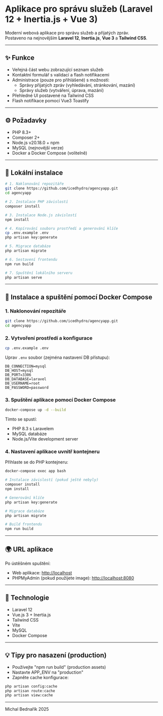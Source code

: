 # Aplikace pro správu služeb (Laravel 12 + Inertia.js + Vue 3)

Moderní webová aplikace pro správu služeb a přijatých zpráv.  
Postaveno na nejnovějším **Laravel 12**, **Inertia.js**, **Vue 3** a **Tailwind CSS**.

---

## ✨ Funkce

-   Veřejná část webu zobrazující seznam služeb
-   Kontaktní formulář s validací a flash notifikacemi
-   Administrace (pouze pro přihlášené) s možností:
    -   Správy přijatých zpráv (vyhledávání, stránkování, mazání)
    -   Správy služeb (vytváření, úprava, mazání)
-   Přehledné UI postavené na Tailwind CSS
-   Flash notifikace pomocí Vue3 Toastify

---

## ⚙️ Požadavky

-   PHP 8.3+
-   Composer 2+
-   Node.js v20.18.0 + npm
-   MySQL (nejnovější verze)
-   Docker a Docker Compose (volitelně)

---

## 🚀 Lokální instalace

```bash
# 1. Naklonování repozitáře
git clone https://github.com/icedhydro/agencyapp.git
cd agencyapp

# 2. Instalace PHP závislostí
composer install

# 3. Instalace Node.js závislostí
npm install

# 4. Kopírování souboru prostředí a generování klíče
cp .env.example .env
php artisan key:generate

# 5. Migrace databáze
php artisan migrate

# 6. Sestavení frontendu
npm run build

# 7. Spuštění lokálního serveru
php artisan serve
```

---

## 🐳 Instalace a spuštění pomocí Docker Compose

### 1. Naklonování repozitáře

```bash
git clone https://github.com/icedhydro/agencyapp.git
cd agencyapp
```

### 2. Vytvoření prostředí a konfigurace

```bash
cp .env.example .env
```

Uprav `.env` soubor (zejména nastavení DB přístupu):

```
DB_CONNECTION=mysql
DB_HOST=mysql
DB_PORT=3306
DB_DATABASE=laravel
DB_USERNAME=root
DB_PASSWORD=password
```

### 3. Spuštění aplikace pomocí Docker Compose

```bash
docker-compose up -d --build
```

Tímto se spustí:

-   PHP 8.3 s Laravelem
-   MySQL databáze
-   Node.js/Vite development server

### 4. Nastavení aplikace uvnitř kontejneru

Přihlaste se do PHP kontejneru:

```bash
docker-compose exec app bash

# Instalace závislostí (pokud ještě nebyly)
composer install
npm install

# Generování klíče
php artisan key:generate

# Migrace databáze
php artisan migrate

# Build frontendu
npm run build
```

---

## 🌍 URL aplikace

Po ústěšném spuštění:

-   Web aplikace: [http://localhost](http://localhost)
-   PHPMyAdmin (pokud použijete image): [http://localhost:8080](http://localhost:8080)

---

## 🚀 Technologie

-   Laravel 12
-   Vue.js 3 + Inertia.js
-   Tailwind CSS
-   Vite
-   MySQL
-   Docker Compose

---

## 💡 Tipy pro nasazení (production)

-   Používejte "npm run build" (production assets)
-   Nastavte APP_ENV na "production"
-   Zapněte cache konfigurace:

```bash
php artisan config:cache
php artisan route:cache
php artisan view:cache
```

---

Michal Bednařík 2025
